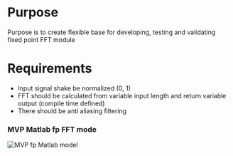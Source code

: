 # Purpose
Purpose is to create flexible base for developing, testing and validating fixed point FFT module
# Requirements 
- Input signal shake be normalized (0, 1)
- FFT should be calculated from variable input length and return variable output (compile time defined)
- There should be anti aliasing filtering 

### MVP Matlab fp FFT mode

![MVP fp Matlab model](Matlab_fp_FFT_2024-07-21.png)
